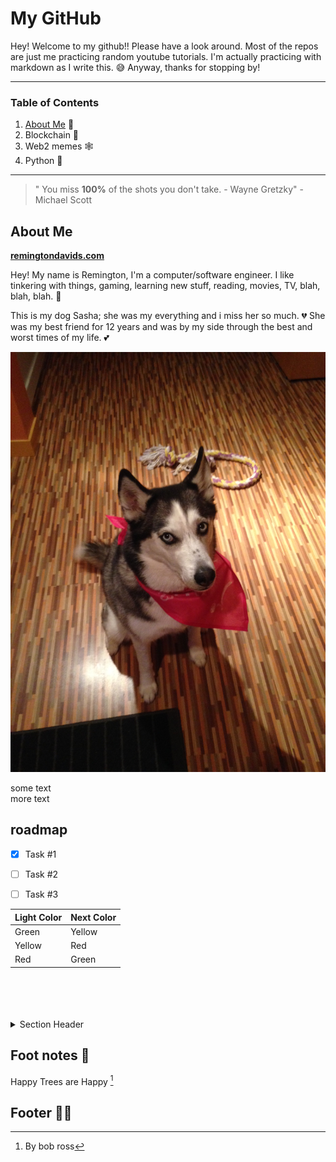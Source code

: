 # My GitHub

Hey! Welcome to my github!! Please have a look around. Most of the repos are just me practicing random youtube tutorials. I'm actually practicing with markdown as I write this. 😅 Anyway, thanks for stopping by!

---

### **Table of Contents**

1. [About Me](#about-me) 👋
1. Blockchain 🔗
1. Web2 memes 🕸️
1. Python 🐍

---

> " You miss **100%** of the shots you don't take. - Wayne Gretzky" - Michael Scott
 
## About Me

**[remingtondavids.com](https://www.remingtondavids.com)**

Hey! My name is Remington, I'm a computer/software engineer. I like tinkering with things, gaming, learning new stuff, reading, movies, TV, blah, blah, blah. 🥰


This is my dog Sasha; she was my everything and i miss her so much. 💔 She was my best friend for 12 years and was by my side through the best and worst times of my life. 💕 

![Sasha](./IMG_0534.jpg)




some text <br> more text


## roadmap

- [x] Task #1
- [ ] Task #2
- [ ] Task #3



|Light Color|Next Color|
|:-|:-|
|Green|Yellow|
|Yellow|Red|
|Red|Green|

<br>
<br>
<br>
<br>


<details>
<summary>Section Header</summary>

Section body text.

</details>





## Foot notes 🦶

Happy Trees are Happy [^1]


## Footer 🦶🦶

[^1]: By bob ross
